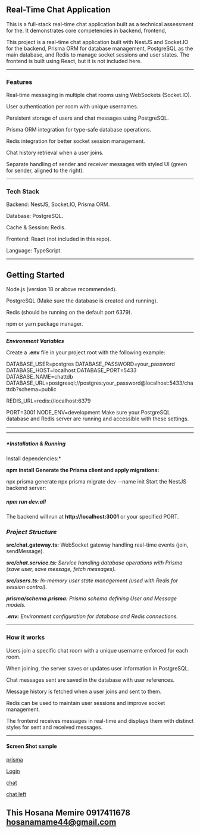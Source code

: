 ## **Real-Time Chat Application**

This is a full-stack real-time chat application built as a technical assessment for the.  It demonstrates core competencies in backend, frontend,

  This project is a real-time chat application built with NestJS and Socket.IO for the backend, Prisma ORM for database management, PostgreSQL as the main database, and Redis to manage socket sessions and user states. The frontend is built using React, but it is not included here.

---

### Features

Real-time messaging in multiple chat rooms using WebSockets (Socket.IO).

User authentication per room with unique usernames.

Persistent storage of users and chat messages using PostgreSQL.

Prisma ORM integration for type-safe database operations.

Redis integration for better socket session management.

Chat history retrieval when a user joins.

Separate handling of sender and receiver messages with styled UI (green for sender, aligned to the right).

---

### Tech Stack

Backend: NestJS, Socket.IO, Prisma ORM.

Database: PostgreSQL.

Cache & Session: Redis.

Frontend: React (not included in this repo).

Language: TypeScript.

---

## Getting Started

Node.js (version 18 or above recommended).

PostgreSQL (Make sure the database is created and running).

Redis (should be running on the default port 6379).

npm or yarn package manager.

---

***Environment Variables***

Create a **.env** file in your project root with the following example:

DATABASE_USER=postgres
DATABASE_PASSWORD=your_password
DATABASE_HOST=localhost
DATABASE_PORT=5433
DATABASE_NAME=chattdb
DATABASE_URL=postgresql://postgres:your_password@localhost:5433/chattdb?schema=public

REDIS_URL=redis://localhost:6379

PORT=3001
NODE_ENV=development
Make sure your PostgreSQL database and Redis server are running and accessible with these settings.

---

---

##### *Installation & Running

Install dependencies:*

**npm install**
**Generate the Prisma client and apply migrations:**

npx prisma generate
npx prisma migrate dev --name init
Start the NestJS backend server:

##### npm run dev:all

The backend will run at **http://localhost:3001** or your specified PORT.

### *Project Structure*

**src/chat.gateway.ts:** WebSocket gateway handling real-time events (join, sendMessage).

***src/chat.service.ts:** Service handling database operations with Prisma (save user, save message, fetch messages).*

***src/users.ts:** In-memory user state management (used with Redis for session control).*

***prisma/schema.prisma:** Prisma schema defining User and Message models.*

***.env:** Environment configuration for database and Redis connections.*

---

### **How it works**

Users join a specific chat room with a unique username enforced for each room.

When joining, the server saves or updates user information in PostgreSQL.

Chat messages sent are saved in the database with user references.

Message history is fetched when a user joins and sent to them.

Redis can be used to maintain user sessions and improve socket management.

The frontend receives messages in real-time and displays them with distinct styles for sent and received messages.

---

#### Screen Shot sample

[prisma](./Screen_Shot_2025-06-22_2.04.54_PM.png)

[Login](./Screen_Shot_2025-06-22_at_2.07.08_PM.png)

[chat ](./Screen_Shot_2025-06-22_at_2.12.34_PM.png)

[chat left](./Screen_Shot_2025-06-22_at_2.11.46_PM.png) 


## This Hosana Memire 0917411678 hosanamame44@gmail.com

